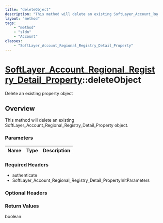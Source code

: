 ```yaml
---
title: "deleteObject"
description: "This method will delete an existing SoftLayer_Account_Regional_Registry_Detail_Property object."
layout: "method"
tags:
    - "method"
    - "sldn"
    - "Account"
classes:
    - "SoftLayer_Account_Regional_Registry_Detail_Property"
---
```

# [SoftLayer_Account_Regional_Registry_Detail_Property](/reference/services/SoftLayer_Account_Regional_Registry_Detail_Property)::deleteObject

Delete an existing property object


## Overview 
This method will delete an existing SoftLayer_Account_Regional_Registry_Detail_Property object. 

### Parameters 
|Name | Type | Description |
| --- | --- | --- |


### Required Headers
* authenticate
* SoftLayer_Account_Regional_Registry_Detail_PropertyInitParameters

### Optional Headers

### Return Values
boolean


